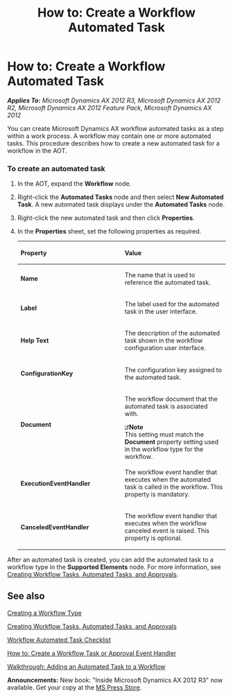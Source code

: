 ﻿---
title: 'How to: Create a Workflow Automated Task'
TOCTitle: 'How to: Create a Workflow Automated Task'
ms:assetid: df1b21fc-49f3-4016-ac90-6d7cd25bf09e
ms:mtpsurl: https://msdn.microsoft.com/en-us/library/Gg864388(v=AX.60)
ms:contentKeyID: 35252088
ms.date: 05/18/2015
mtps_version: v=AX.60
---

# How to: Create a Workflow Automated Task 


_**Applies To:** Microsoft Dynamics AX 2012 R3, Microsoft Dynamics AX 2012 R2, Microsoft Dynamics AX 2012 Feature Pack, Microsoft Dynamics AX 2012_

You can create Microsoft Dynamics AX workflow automated tasks as a step within a work process. A workflow may contain one or more automated tasks. This procedure describes how to create a new automated task for a workflow in the AOT.

### To create an automated task

1.  In the AOT, expand the **Workflow** node.

2.  Right-click the **Automated Tasks** node and then select **New Automated Task**. A new automated task displays under the **Automated Tasks** node.

3.  Right-click the new automated task and then click **Properties**.

4.  In the **Properties** sheet, set the following properties as required.
    
    <table>
    <colgroup>
    <col style="width: 50%" />
    <col style="width: 50%" />
    </colgroup>
    <thead>
    <tr class="header">
    <th><p>Property</p></th>
    <th><p>Value</p></th>
    </tr>
    </thead>
    <tbody>
    <tr class="odd">
    <td><p><strong>Name</strong></p></td>
    <td><p>The name that is used to reference the automated task.</p></td>
    </tr>
    <tr class="even">
    <td><p><strong>Label</strong></p></td>
    <td><p>The label used for the automated task in the user interface.</p></td>
    </tr>
    <tr class="odd">
    <td><p><strong>Help Text</strong></p></td>
    <td><p>The description of the automated task shown in the workflow configuration user interface.</p></td>
    </tr>
    <tr class="even">
    <td><p><strong>ConfigurationKey</strong></p></td>
    <td><p>The configuration key assigned to the automated task.</p></td>
    </tr>
    <tr class="odd">
    <td><p><strong>Document</strong></p></td>
    <td><p>The workflow document that the automated task is associated with.</p>
    <div class="mtps-table">
    <div class="mtps-row">
    <img src="images/Aa589339.alert_note(en-us,AX.60).gif" title="Note" alt="Note" class="note" /><strong>Note</strong>
    </div>
    <div class="mtps-row">
    This setting must match the <strong>Document</strong> property setting used in the workflow type for the workflow.
    </div>
    </div></td>
    </tr>
    <tr class="even">
    <td><p><strong>ExecutionEventHandler</strong></p></td>
    <td><p>The workflow event handler that executes when the automated task is called in the workflow. This property is mandatory.</p></td>
    </tr>
    <tr class="odd">
    <td><p><strong>CanceledEventHandler</strong></p></td>
    <td><p>The workflow event handler that executes when the workflow canceled event is raised. This property is optional.</p></td>
    </tr>
    </tbody>
    </table>


After an automated task is created, you can add the automated task to a workflow type in the **Supported Elements** node. For more information, see [Creating Workflow Tasks, Automated Tasks, and Approvals](creating-workflow-tasks-automated-tasks-and-approvals.md).

## See also

[Creating a Workflow Type](creating-a-workflow-type.md)

[Creating Workflow Tasks, Automated Tasks, and Approvals](creating-workflow-tasks-automated-tasks-and-approvals.md)

[Workflow Automated Task Checklist](workflow-automated-task-checklist.md)

[How to: Create a Workflow Task or Approval Event Handler](how-to-create-a-workflow-task-or-approval-event-handler.md)

[Walkthrough: Adding an Automated Task to a Workflow](walkthrough-adding-an-automated-task-to-a-workflow.md)

  
**Announcements:** New book: "Inside Microsoft Dynamics AX 2012 R3" now available. Get your copy at the [MS Press Store](https://www.microsoftpressstore.com/store/inside-microsoft-dynamics-ax-2012-r3-9780735685109).

